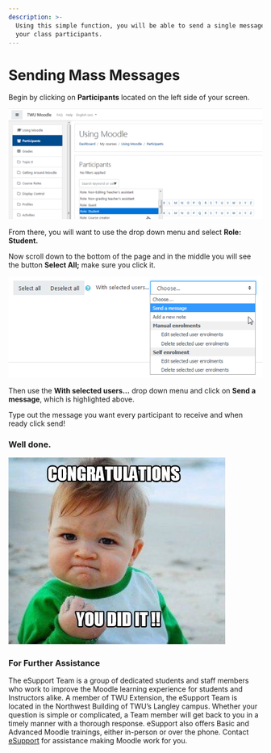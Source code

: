 ```yaml
---
description: >-
  Using this simple function, you will be able to send a single message to all
  your class participants.
---
```


# Sending Mass Messages

Begin by clicking on **Participants** located on the left side of your screen.

![](../.gitbook/assets/2018-09-12-18_43_13-greenshot.png)

From there, you will want to use the drop down menu and select **Role: Student.**

Now scroll down to the bottom of the page and in the middle you will see the button **Select All;** make sure you click it.

![](../.gitbook/assets/2018-09-12-18_54_13-greenshot.png)

Then use the **With selected users...** drop down menu and click on **Send a message**, which is highlighted above.

Type out the message you want every participant to receive and when ready click send!

### Well done.

![](../.gitbook/assets/bucket.jpg)

### For Further Assistance

The eSupport Team is a group of dedicated students and staff members who work to improve the Moodle learning experience for students and Instructors alike. A member of TWU Extension, the eSupport Team is located in the Northwest Building of TWU’s Langley campus. Whether your question is simple or complicated, a Team member will get back to you in a timely manner with a thorough response. eSupport also offers Basic and Advanced Moodle trainings, either in-person or over the phone. Contact [eSupport](https://trinitywestern.teamdynamix.com/TDClient/Requests/ServiceDet?ID=16141) for assistance making Moodle work for you.

